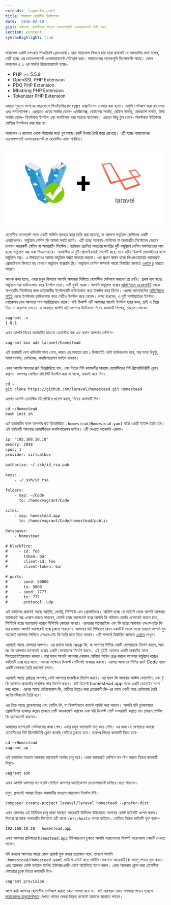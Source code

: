 ```yaml
---
extends: _layouts.post
title: লারাভেল হোমস্টিড ইনস্টলেশন
date: '2016-02-10'
gist: লারাভেল হোমস্টিডের মাধ্যমে ডেভেলপমেন্ট এনভায়রনমেন্ট তৈরি করা।
section: content
syntaxHighlight: true
---
```


লারাভেল একটি চমৎকার পিএইচপি ফ্রেমওয়ার্ক। যারা লারাভেল শিখতে চায় তারা প্রথমেই যে সমস্যাটার কথা বলেন, সেটি হচ্ছে এর ডেভেলপমেন্ট এনভায়রনমেন্ট সেটআপ করা। লারাভেলের অনেকগুলি ডিপেন্ডেন্সি আছে। যেমন লারাভেল ৫.২ এর সার্ভার রিকোয়ারমেন্ট হচ্ছে-

- PHP >= 5.5.9
- OpenSSL PHP Extension
- PDO PHP Extension
- Mbstring PHP Extension
- Tokenizer PHP Extension

এছাড়া পুরনো ভার্সনের লারাভেলে পিএইচপির `mcrypt` এক্সটেনশন ব্যবহার করা হতো। এগুলি সেটআপ করা ঝামেলার এবং সময়সাপেক্ষ। এছাড়াও ওয়েব সার্ভার যেমন- এনজিনেক্স, ডেটাবেজ সার্ভার, রেডিস সার্ভার, মেমক্যাশ সার্ভার, কিউ সার্ভার যেমন- বিনস্টকড ইনস্টল এবং কনফিগার করা অত্যন্ত ঝামেলার। এছাড়া কিছু টুল যেমন- বিনস্টকড উইন্ডোজ মেশিনে ইনস্টলও করা যায় না।

লারাভেল এ ঝামেলা থেকে বাঁচানোর জন্য খুব সহজ একটি উপায় তৈরি করে রেখেছে। এটি হচ্ছে লারাভেলের ডেভেলপমেন্ট এনভায়রনমেন্ট যা হোমস্টিড নামে পরিচিত।

![Laravel loves Vagrant](/images/posts/laravel-vagrant.png)

হোমস্টিড ভ্যাগরেন্ট নামে একটি সার্ভিস ব্যবহার করে তৈরি করা হয়েছে, যা আসলে ভার্চুয়াল মেশিনের একটি এবস্ট্রাকশন। ভার্চুয়াল মেশিন কি আমরা সবাই জানি। এটি হচ্ছে আপনার মেশিনের বা অপারেটিং সিস্টেমের ভেতরে চলমান আরেকটি মেশিন বা অপারেটিং সিস্টেম। বর্তমানে প্রচলিত সবচেয়ে জনপ্রিয় দুটি ভার্চুয়াল মেশিন সফটয়্যারের নাম হচ্ছে ভার্চুয়াল বক্স এবং ভিএমওয়্যার। হোমস্টিড এ দুটি প্রোভাইডারই সাপোর্ট করে, তবে এটির ডিফল্ট প্রোভাইডার হলো ভার্চুয়াল বক্স। এ উদাহরনেও আমরা ভার্চুয়াল বক্সই ব্যবহার করবো। এর প্রধান কারন হচ্ছে ভিএমওয়্যারের ভ্যাগরেন্ট প্রোভাইডার কিনতে হয় যেখানে ভার্চুয়াল বক্সেরটা ফ্রি। ভার্চুয়াল মেশিন সম্পর্কে আরো বিস্তারিত জানতে [এখানে](https://en.wikipedia.org/wiki/Virtual_machine) ঢু মারতে পারেন।

অনেক কথা হলো, এবার চলুন কিভাবে আপনি আপনার পিসিতে হোমস্টিড সেটআপ করবেন তা দেখি। প্রথম ধাপ হচ্ছে ভার্চুয়াল বক্স ডাউনলোড করে ইনস্টল দেয়া। এটি খুবই সহজ। আপনি ভার্চুয়াল বক্সের [অফিশিয়াল ওয়েবসাইট](https://www.virtualbox.org/wiki/Downloads) থেকে অপারেটিং সিস্টেমের জন্য প্রয়োজনীয় ইনস্টলারটি ডাউনলোড করে ইনস্টল করে নিবেন। এরপর ভ্যাগরেন্টের [অফিশিয়াল সাইট](https://www.vagrantup.com/downloads.html) থেকে ইনস্টলার ডাউনলোড করে সেটিও ইনস্টল করে নেবেন। লক্ষ্য রাখবেন, এ দুটি সফটয়্যারের ইনস্টল লোকেশন যেন আপনার পাথ ভ্যারিয়েবলে থাকে। বাই ডিফল্ট এটি আপনার পাথেই ইনস্টল হবার কথা, তাই এ নিয়ে চিন্তা না করলেও চলবে। এ অবস্থায় আপনি যদি আপনার টার্মিনালে নিচের কমান্ডটি লিখেন, তাহলে দেখবেন-

```
vagrant -v
1.8.1
```

এবার আপনি নিচের কমান্ডটির মাধ্যমে হোমস্টিড বক্স এড করুন আপনার মেশিনে-

```
vagrant box add laravel/homestead
```

এই কমান্ডটি বেশ খানিকটা সময় নেবে, কারন এর মাধ্যমে প্রায় ১ গিগাবাইট ডেটা ডাউনলোড হবে, যার মধ্যে উবুন্টু, সমস্ত সার্ভার, ডেটাবেজ, কনফিগারেশন ফাইল থাকবে।

এবার আপনি আপনার রুট ডিরেক্টরিতে যান, এবং নিচের গিট কমান্ডটির মাধ্যমে হোমস্টিডের গিট রিপোজিটরিটি ক্লোন করুন। আপনার মেশিনে যদি গিট ইনস্টল করা না থাকে, এখনই করে নিন।

```
cd ~
git clone https://github.com/laravel/homestead.git Homestead
```

এরপর আপনি হোমস্টিড ডিরেক্টরিতে প্রবেশ করুন, নিচের কমান্ডটি দিন-

```
cd ~/Homestead
bash init.sh
```

এই কমান্ডটির ফলে আপনার রুট ডিরেক্টরিতে `.homestead/Homestead.yaml` নামে একটি ফাইল তৈরি হবে। এই ফাইলটি আপনার হোমস্টিডের কনফিগারেশন ফাইল। এটি দেখতে অনেকটা এরকম-

```
ip: "192.168.10.10"
memory: 2048
cpus: 1
provider: virtualbox

authorize: ~/.ssh/id_rsa.pub

keys:
    - ~/.ssh/id_rsa

folders:
    - map: ~/Code
      to: /home/vagrant/Code

sites:
    - map: homestead.app
      to: /home/vagrant/Code/homestead/public

databases:
    - homestead

# blackfire:
#     - id: foo
#       token: bar
#       client-id: foo
#       client-token: bar

# ports:
#     - send: 50000
#       to: 5000
#     - send: 7777
#       to: 777
#       protocol: udp
```

এই ফাইলের প্রথমেই আছে আইপি, মেমরি, সিপিইউ এবং প্রোভাইডার। আইপি হচ্ছে যে আইপি থেকে আপনি আপনার ভ্যাগরেন্ট বক্স এক্সেস করতে পারবেন, মেমরি হচ্ছে ভ্যাগরেন্ট বক্সে আপনি কি পরিমান মেমরি এলোকেট করতে চান, সিপিইউ হচ্ছে ভ্যাগরেন্ট বক্সের সিপিইউ কোরের সংখ্যা। এরপরের অথোরাইজ এবং কি হচ্ছে আপনার এসএসএইচ কি যার মাধ্যমে আপনি ভ্যাগরেন্ট বক্সে ঢুকতে পারবেন। আপনার যদি গিটহাবে কোন একাউন্ট থেকে থাকে তাহলে আপনি খুব সহজেই আপনার পিসিতে এসএসএইচ কি তৈরি করে নিতে পারেন। এটি সম্পর্কে বিস্তারিত জানতে [এখানে](https://help.github.com/articles/generating-an-ssh-key) দেখুন।

এরপরই আছে ফোল্ডার অপশন। এর প্রথমে আছে map কি, যা আপনার পিসির একটি ফোল্ডারকে নির্দেশ করবে, আর to কি আপনার ভ্যাগরেন্ট বক্সের একটি ফোল্ডারকে নির্দেশ করবে। এই দুইটি ফোল্ডার একটি অপরটির সাথে সিনক্রোনাইজেশনে থাকবে। যার ফলে আপনি আপনার লোকাল মেশিনে ফাইল চেঞ্জ করলে আপনার ভার্চুয়াল বক্সেও ফাইলটি চেঞ্জ হয়ে যাবে। আমরা এক্ষেত্রে ডিফল্ট সেটিংসই ব্যবহার করবো। এরপর আমাদের পিসির রুটে Code নামে একটি ফোল্ডার তৈরি করলেই চলবে।

এরপরই আছে sites অপশন, যেটা আপনার প্রজেক্টকে নির্দেশ করবে। এর ম্যাপ কি আপনার কাস্টম ডোমেইন, এবং টু কি আপনার প্রজেক্টের পাবলিক পাথ নির্দেশ করবে। বাই ডিফল্ট homestead.app নামে একটি ডোমেইন ম্যাপ করা থাকে। এরপর আছে ডেটাবেজেস কি, যেটিতে উল্লেখ করা প্রত্যেকটি কি-এর নামে একটি করে ডেটাবেজ তৈরি অটোমেটিক্যালি তৈরি হবে।

এর নিচে আছে ব্ল্যাকফায়ার এবং পোর্টস কি, যা ডিফল্টভাবে কমেন্ট আউট করা থাকবে। আপনি যদি ব্ল্যাকফায়ার প্রোফাইলার ব্যবহার করেন তাহলে সেটি আনকমেন্ট করবেন এবং যদি ডিফল্ট পোর্ট ওভাররাই করতে চান তাহলে পোর্টস কি আনকমেন্ট করবেন।

আমাদের ভ্যাগরেন্ট সেটআপের কাজ শেষ। এবার চলুন ভ্যাগরান্ট চালু করে দেখি। এর জন্য যে ফোল্ডারে আমরা হোমস্টিডের গিট রিপোজিটরি ক্লোন করেছি সেটিতে ঢুকতে হবে। তারপর নিচের কমান্ডটি দিতে হবে-

```
cd ~/Homestead
vagrant up
```

এই কমান্ডের মাধ্যমে আপনার ভ্যাগরেন্ট সার্ভার চালু হবে। এবার ভ্যাগরেন্ট মেশিনে লগ-ইন করতে নিচের কমান্ডটি লিখুন-

```
vagrant ssh
```

এবার আপনি আপনার ভ্যাগরেন্ট মেশিনে আপনার অ্যাপ্লিকেশন ডেভেলপমেন্ট চালিয়ে যেতে পারবেন।

চলুন, প্রথমেই আমরা নিচের কমান্ডটির মাধ্যমে লারাভেল ইনস্টল দিই-

```
composer create-project laravel/laravel homestead --prefer-dist
```

এবার আপনার এই টার্মিনাল চালু থাকা অবস্থায় আরেকটি টার্মিনাল উইন্ডোতে আপনার হোস্ট ফাইলটি ওপেন করুন। লিনাক্স বা ম্যাক অপারেটিং সিস্টেমে এটি থাকে `/etc/hosts` নামক ফাইলে। সেটিতে নিচের লাইনটি যুক্ত করুন-

```
192.168.10.10   homestead.app
```

এবার আপনার ব্রাউজারে `homestead.app` ইউআরএলে ঢুকলে আপনি লারাভেলের ডিফল্ট ওয়েলকাম পেজটি দেখতে পাবেন।

যদি কখনো আপনার আরো কোন প্রজেক্ট যুক্ত করার প্রয়োজন পড়ে, তাহলে আপনি `.homestead/Homestead.yaml` ফাইলে এডিট করে সাইটস সেকশনে আরেকটি কি-ভ্যালু পেয়ার যুক্ত করুন এবং আপনার হোস্ট ফাইলে ম্যাপিং ইউআরএলটি একই আইপিতে ম্যাপ করুন। এবার আপনার ক্লোন করা হোমস্টিড ফোল্ডারে ঢুকে নিচের কমান্ডটি দিন-

```
vagrant provision
```

আশা করি আপনার হোমস্টিড সেটআপ করতে কোন সমস্যা হবে না। যদি এরপরও কোন সমস্যায় পড়েন তাহলে [লারাভেলের ডকুমেন্টেশনে](https://laravel.com/docs/5.2/homestead) দেখতে পারেন অথবা নিচের কমেন্টে আমাকে জানাতে পারেন।
